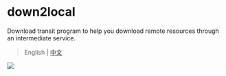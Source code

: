 # down2local

Download transit program to help you download remote resources through an intermediate service.

> English | [中文](README-cn.md)

![](https://static.saintic.com/picbed/staugur/2020/10/29/down2local.png!/fw/600)
